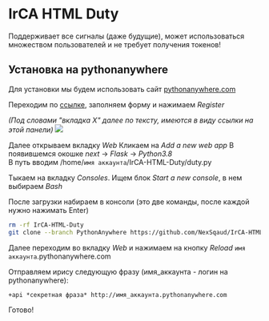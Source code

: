 # IrCA HTML Duty

Поддерживает все сигналы (даже будущие), может использоваться множеством пользователей и не требует получения токенов!

## Установка на pythonanywhere
Для установки мы будем использовать сайт [pythonanywhere.com](https://www.pythonanywhere.com/)

Переходим по [ссылке](https://www.pythonanywhere.com/registration/register/beginner/), заполняем форму и нажимаем *Register*

*(Под словами "вкладка X" далее по тексту, имеются в виду ссылки на этой панели)*
[![](https://sun9-35.userapi.com/GvwS8jmduczHApabBhlJyeJcAzhMLkFEE8Bqmw/_UZT_5jUQtk.jpg)](https://sun9-35.userapi.com/GvwS8jmduczHApabBhlJyeJcAzhMLkFEE8Bqmw/_UZT_5jUQtk.jpg)


Далее открываем вкладку *Web*
Кликаем на *Add a new web app*
В появившемся окошке *next*  -> *Flask* -> *Python3.8*\
В путь вводим /home/`имя аккаунта`/IrCA-HTML-Duty/duty.py

Тыкаем на вкладку *Consoles*. Ищем блок *Start a new console*, в нем выбираем *Bash*

После загрузки набираем в консоли
(это две команды, после каждой нужно нажимать Enter)
```bash
rm -rf IrCA-HTML-Duty
git clone --branch PythonAnywhere https://github.com/NexSqaud/IrCA-HTML-Duty
```

Далее переходим во вкладку *Web* и нажимаем на кнопку *Reload* `имя аккаунта`.pythonanywhere.com

Отправляем ирису следующую фразу (имя_аккаунта - логин на pythonanywhere):
```
+api *секретная фраза* http://имя_аккаунта.pythonanywhere.com
```
Готово!